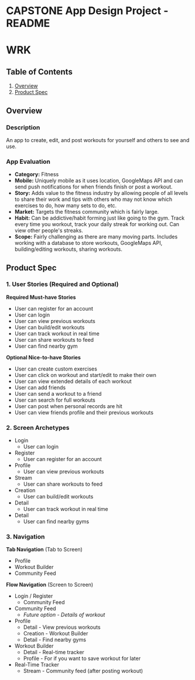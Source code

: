 CAPSTONE App Design Project - README 
===

# WRK

## Table of Contents
1. [Overview](#Overview)
2. [Product Spec](#Product-Spec)

## Overview
### Description
An app to create, edit, and post workouts for yourself and others to see and use.

### App Evaluation
- **Category:** Fitness
- **Mobile:** Uniquely mobile as it uses location, GoogleMaps API and can send push notifications for when friends finish or post a workout.
- **Story:** Adds value to the fitness industry by allowing people of all levels to share their work and tips with others who may not know which exercises to do, how many sets to do, etc.
- **Market:** Targets the fitness community which is fairly large.
- **Habit:** Can be addictive/habit forming just like going to the gym. Track every time you workout, track your daily streak for working out. Can view other people's streaks.
- **Scope:** Fairly challenging as there are many moving parts. Includes working with a database to store workouts, GoogleMaps API, building/editing workouts, sharing workouts.

## Product Spec

### 1. User Stories (Required and Optional)

**Required Must-have Stories**

* User can register for an account
* User can login
* User can view previous workouts
* User can build/edit workouts
* User can track workout in real time
* User can share workouts to feed
* User can find nearby gym

**Optional Nice-to-have Stories**

* User can create custom exercises
* User can click on workout and start/edit to make their own
* User can view extended details of each workout
* User can add friends
* User can send a workout to a friend
* User can search for full workouts
* User can post when personal records are hit
* User can view friends profile and their previous workouts

### 2. Screen Archetypes

* Login
    * User can login
* Register
    * User can register for an account
* Profile
    * User can view previous workouts
* Stream
    * User can share workouts to feed
* Creation
    * User can build/edit workouts
* Detail
    * User can track workout in real time
* Detail
    * User can find nearby gyms

### 3. Navigation

**Tab Navigation** (Tab to Screen)

* Profile
* Workout Builder
* Community Feed


**Flow Navigation** (Screen to Screen)

* Login / Register
    * Community Feed
* Community Feed
    * *Future option - Details of workout* 
* Profile
    * Detail - View previous workouts
    * Creation - Workout Builder
    * Detail - Find nearby gyms
* Workout Builder
   * Detail - Real-time tracker
   * Profile - For if you want to save workout for later
* Real-Time Tracker
    * Stream - Community feed (after posting workout)

